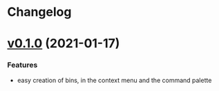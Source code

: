 # Changelog

# [v0.1.0](https://github.com/readthedocs-fr/bin-client-discord/releases/tag/v0.1.0) (2021-01-17)

### Features

- easy creation of bins, in the context menu and the command palette
